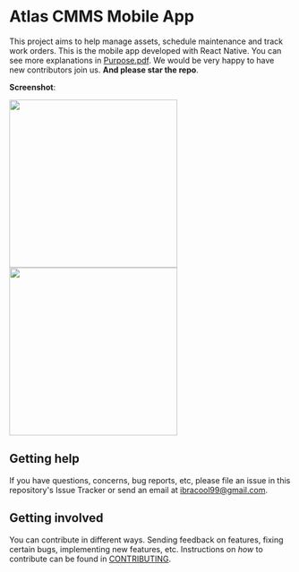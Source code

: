 # Atlas CMMS Mobile App

This project aims to help manage assets, schedule maintenance and track work orders. This is the mobile app developed
with React Native.
You can see more explanations in [Purpose.pdf](Purpose.pdf). We would be very happy to have new contributors join us.
**And please star the repo**.

**Screenshot**:

<img src="https://i.ibb.co/B39dVjC/Screenshot-20230320-110652.jpg" width="300"/>
<img src="https://i.ibb.co/NWSfcpq/Screenshot-20230320-111216.jpg" width="300"/>

## Getting help

If you have questions, concerns, bug reports, etc, please file an issue in this repository's Issue Tracker or send an
email at ibracool99@gmail.com.

## Getting involved

You can contribute in different ways. Sending feedback on features, fixing certain bugs, implementing new features, etc.
Instructions on _how_ to contribute can be found in [CONTRIBUTING](CONTRIBUTING.md).
